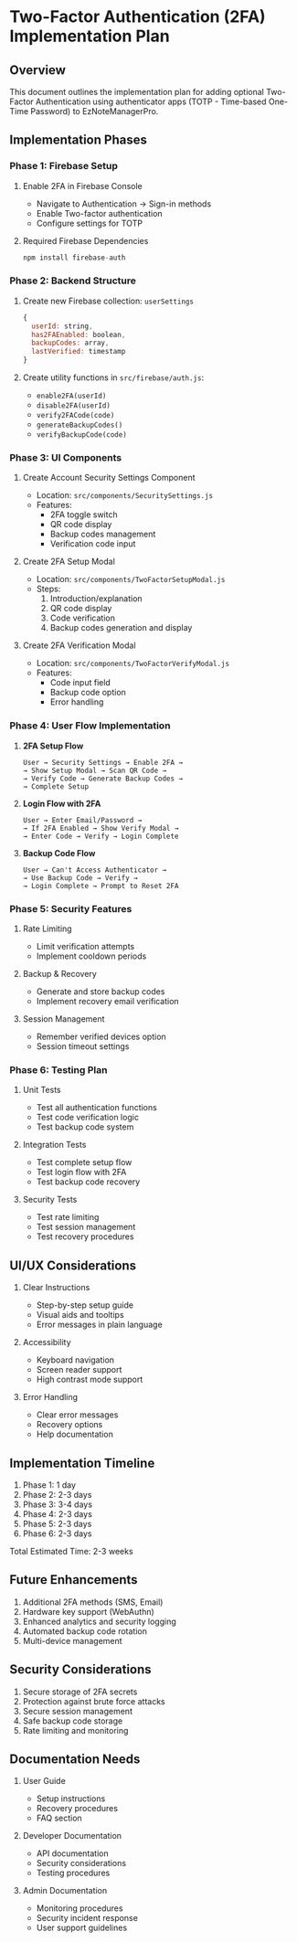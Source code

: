 # Two-Factor Authentication (2FA) Implementation Plan

## Overview
This document outlines the implementation plan for adding optional Two-Factor Authentication using authenticator apps (TOTP - Time-based One-Time Password) to EzNoteManagerPro.

## Implementation Phases

### Phase 1: Firebase Setup
1. Enable 2FA in Firebase Console
   - Navigate to Authentication → Sign-in methods
   - Enable Two-factor authentication
   - Configure settings for TOTP

2. Required Firebase Dependencies
   ```javascript
   npm install firebase-auth
   ```

### Phase 2: Backend Structure
1. Create new Firebase collection: `userSettings`
   ```javascript
   {
     userId: string,
     has2FAEnabled: boolean,
     backupCodes: array,
     lastVerified: timestamp
   }
   ```

2. Create utility functions in `src/firebase/auth.js`:
   - `enable2FA(userId)`
   - `disable2FA(userId)`
   - `verify2FACode(code)`
   - `generateBackupCodes()`
   - `verifyBackupCode(code)`

### Phase 3: UI Components
1. Create Account Security Settings Component
   - Location: `src/components/SecuritySettings.js`
   - Features:
     - 2FA toggle switch
     - QR code display
     - Backup codes management
     - Verification code input

2. Create 2FA Setup Modal
   - Location: `src/components/TwoFactorSetupModal.js`
   - Steps:
     1. Introduction/explanation
     2. QR code display
     3. Code verification
     4. Backup codes generation and display

3. Create 2FA Verification Modal
   - Location: `src/components/TwoFactorVerifyModal.js`
   - Features:
     - Code input field
     - Backup code option
     - Error handling

### Phase 4: User Flow Implementation

1. **2FA Setup Flow**
   ```
   User → Security Settings → Enable 2FA →
   → Show Setup Modal → Scan QR Code →
   → Verify Code → Generate Backup Codes →
   → Complete Setup
   ```

2. **Login Flow with 2FA**
   ```
   User → Enter Email/Password →
   → If 2FA Enabled → Show Verify Modal →
   → Enter Code → Verify → Login Complete
   ```

3. **Backup Code Flow**
   ```
   User → Can't Access Authenticator →
   → Use Backup Code → Verify →
   → Login Complete → Prompt to Reset 2FA
   ```

### Phase 5: Security Features
1. Rate Limiting
   - Limit verification attempts
   - Implement cooldown periods

2. Backup & Recovery
   - Generate and store backup codes
   - Implement recovery email verification

3. Session Management
   - Remember verified devices option
   - Session timeout settings

### Phase 6: Testing Plan
1. Unit Tests
   - Test all authentication functions
   - Test code verification logic
   - Test backup code system

2. Integration Tests
   - Test complete setup flow
   - Test login flow with 2FA
   - Test backup code recovery

3. Security Tests
   - Test rate limiting
   - Test session management
   - Test recovery procedures

## UI/UX Considerations
1. Clear Instructions
   - Step-by-step setup guide
   - Visual aids and tooltips
   - Error messages in plain language

2. Accessibility
   - Keyboard navigation
   - Screen reader support
   - High contrast mode support

3. Error Handling
   - Clear error messages
   - Recovery options
   - Help documentation

## Implementation Timeline
1. Phase 1: 1 day
2. Phase 2: 2-3 days
3. Phase 3: 3-4 days
4. Phase 4: 2-3 days
5. Phase 5: 2-3 days
6. Phase 6: 2-3 days

Total Estimated Time: 2-3 weeks

## Future Enhancements
1. Additional 2FA methods (SMS, Email)
2. Hardware key support (WebAuthn)
3. Enhanced analytics and security logging
4. Automated backup code rotation
5. Multi-device management

## Security Considerations
1. Secure storage of 2FA secrets
2. Protection against brute force attacks
3. Secure session management
4. Safe backup code storage
5. Rate limiting and monitoring

## Documentation Needs
1. User Guide
   - Setup instructions
   - Recovery procedures
   - FAQ section

2. Developer Documentation
   - API documentation
   - Security considerations
   - Testing procedures

3. Admin Documentation
   - Monitoring procedures
   - Security incident response
   - User support guidelines 